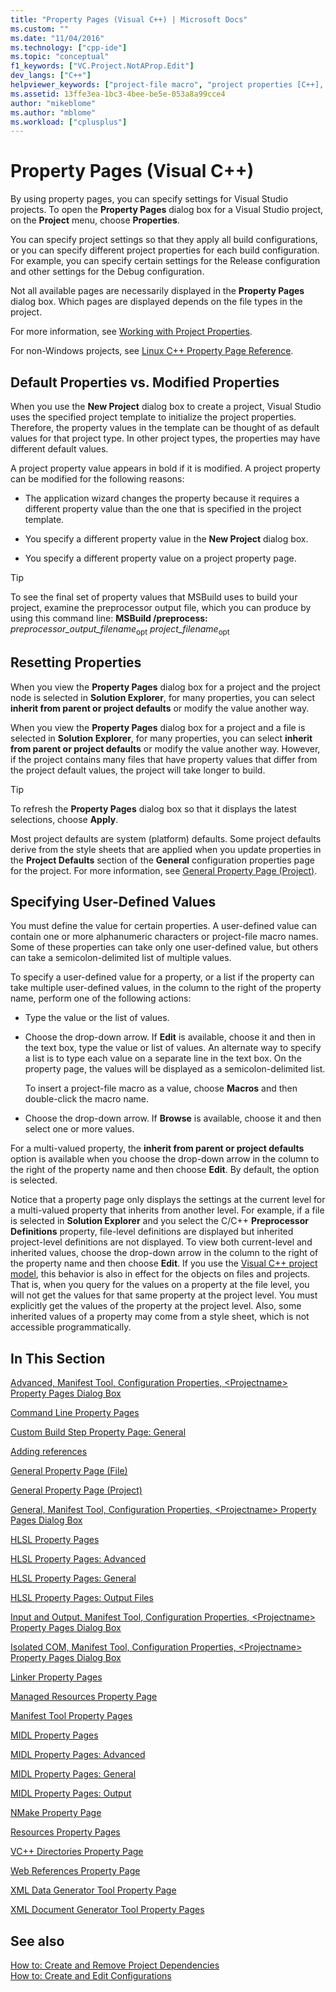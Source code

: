 ```yaml
---
title: "Property Pages (Visual C++) | Microsoft Docs"
ms.custom: ""
ms.date: "11/04/2016"
ms.technology: ["cpp-ide"]
ms.topic: "conceptual"
f1_keywords: ["VC.Project.NotAProp.Edit"]
dev_langs: ["C++"]
helpviewer_keywords: ["project-file macro", "project properties [C++], default values", "user-defined values", "project properties [C++], setting", "macros, project-file", "property pages, project settings", "Visual C++ projects, properties", "build macro", "user-defined macros"]
ms.assetid: 13ffe3ea-1bc3-4bee-be5e-053a8a99cce4
author: "mikeblome"
ms.author: "mblome"
ms.workload: ["cplusplus"]
---
```

# Property Pages (Visual C++)

By using property pages, you can specify settings for Visual Studio projects. To open the **Property Pages** dialog box for a Visual Studio project, on the **Project** menu, choose **Properties**.

You can specify project settings so that they apply all build configurations, or you can specify different project properties for each build configuration. For example, you can specify certain settings for the Release configuration and other settings for the Debug configuration.

Not all available pages are necessarily displayed in the **Property Pages** dialog box. Which pages are displayed depends on the file types in the project.

For more information, see [Working with Project Properties](../ide/working-with-project-properties.md).

For non-Windows projects, see [Linux C++ Property Page Reference](../linux/prop-pages-linux.md)<!-- or [C++ Cross Platform Property Page Reference](../linux/prop-pages-linux.md)-->.

## Default Properties vs. Modified Properties

When you use the **New Project** dialog box to create a project, Visual Studio uses the specified project template to initialize the project properties. Therefore, the property values in the template can be thought of as default values for that project type. In other project types, the properties may have different default values.

A project property value appears in bold if it is modified. A project property can be modified for the following reasons:

- The application wizard changes the property because it requires a different property value than the one that is specified in the project template.

- You specify a different property value in the **New Project** dialog box.

- You specify a different property value on a project property page.

> [!TIP]
> To see the final set of property values that MSBuild uses to build your project, examine the preprocessor output file, which you can produce by using this command line: **MSBuild /preprocess:** *preprocessor_output_filename*<sub>opt</sub> *project_filename*<sub>opt</sub>

## Resetting Properties

When you view the **Property Pages** dialog box for a project and the project node is selected in **Solution Explorer**, for many properties, you can select **inherit from parent or project defaults** or modify the value another way.

When you view the **Property Pages** dialog box for a project and a file is selected in **Solution Explorer**, for many properties, you can select **inherit from parent or project defaults** or modify the value another way. However, if the project contains many files that have property values that differ from the project default values, the project will take longer to build.

> [!TIP]
> To refresh the **Property Pages** dialog box so that it displays the latest selections, choose **Apply**.

Most project defaults are system (platform) defaults. Some project defaults derive from the style sheets that are applied when you update properties in the **Project Defaults** section of the **General** configuration properties page for the project. For more information, see [General Property Page (Project)](../ide/general-property-page-project.md).

## Specifying User-Defined Values

You must define the value for certain properties. A user-defined value can contain one or more alphanumeric characters or project-file macro names. Some of these properties can take only one user-defined value, but others can take a semicolon-delimited list of multiple values.

To specify a user-defined value for a property, or a list if the property can take multiple user-defined values, in the column to the right of the property name, perform one of the following actions:

- Type the value or the list of values.

- Choose the drop-down arrow. If **Edit** is available, choose it and then in the text box, type the value or list of values. An alternate way to specify a list is to type each value on a separate line in the text box. On the property page, the values will be displayed as a semicolon-delimited list.

   To insert a project-file macro as a value, choose **Macros** and then double-click the macro name.

- Choose the drop-down arrow. If **Browse** is available, choose it and then select one or more values.

For a multi-valued property, the **inherit from parent or project defaults** option is available when you choose the drop-down arrow in the column to the right of the property name and then choose **Edit**. By default, the option is selected.

Notice that a property page only displays the settings at the current level for a multi-valued property that inherits from another level. For example, if a file is selected in **Solution Explorer** and you select the C/C++ **Preprocessor Definitions** property, file-level definitions are displayed but inherited project-level definitions are not displayed. To view both current-level and inherited values, choose the drop-down arrow in the column to the right of the property name and then choose **Edit**. If you use the [Visual C++ project model](https://docs.microsoft.com/dotnet/api/microsoft.visualstudio.vcprojectengine), this behavior is also in effect for the objects on files and projects. That is, when you query for the values on a property at the file level, you will not get the values for that same property at the project level. You must explicitly get the values of the property at the project level. Also, some inherited values of a property may come from a style sheet, which is not accessible programmatically.

## In This Section

[Advanced, Manifest Tool, Configuration Properties, \<Projectname> Property Pages Dialog Box](../ide/advanced-manifest-tool.md)

[Command Line Property Pages](../ide/command-line-property-pages.md)

[Custom Build Step Property Page: General](../ide/custom-build-step-property-page-general.md)

[Adding references](../ide/adding-references-in-visual-cpp-projects.md)

[General Property Page (File)](../ide/general-property-page-file.md)

[General Property Page (Project)](../ide/general-property-page-project.md)

[General, Manifest Tool, Configuration Properties, \<Projectname> Property Pages Dialog Box](../ide/general-manifest-tool-configuration-properties.md)

[HLSL Property Pages](../ide/hlsl-property-pages.md)

[HLSL Property Pages: Advanced](../ide/hlsl-property-pages-advanced.md)

[HLSL Property Pages: General](../ide/hlsl-property-pages-general.md)

[HLSL Property Pages: Output Files](../ide/hlsl-property-pages-output-files.md)

[Input and Output, Manifest Tool, Configuration Properties, \<Projectname> Property Pages Dialog Box](../ide/input-and-output-manifest-tool.md)

[Isolated COM, Manifest Tool, Configuration Properties, \<Projectname> Property Pages Dialog Box](../ide/isolated-com-manifest-tool.md)

[Linker Property Pages](../ide/linker-property-pages.md)

[Managed Resources Property Page](../ide/managed-resources-property-page.md)

[Manifest Tool Property Pages](../ide/manifest-tool-property-pages.md)

[MIDL Property Pages](../ide/midl-property-pages.md)

[MIDL Property Pages: Advanced](../ide/midl-property-pages-advanced.md)

[MIDL Property Pages: General](../ide/midl-property-pages-general.md)

[MIDL Property Pages: Output](../ide/midl-property-pages-output.md)

[NMake Property Page](../ide/nmake-property-page.md)

[Resources Property Pages](../ide/resources-property-pages.md)

[VC++ Directories Property Page](../ide/vcpp-directories-property-page.md)

[Web References Property Page](../ide/web-references-property-page.md)

[XML Data Generator Tool Property Page](../ide/xml-data-generator-tool-property-page.md)

[XML Document Generator Tool Property Pages](../ide/xml-document-generator-tool-property-pages.md)

## See also

[How to: Create and Remove Project Dependencies](/visualstudio/ide/how-to-create-and-remove-project-dependencies)  
[How to: Create and Edit Configurations](/visualstudio/ide/how-to-create-and-edit-configurations)  
